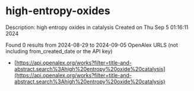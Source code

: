 # high-entropy-oxides
Description: high entropy oxides in catalysis
Created on Thu Sep  5 01:16:11 2024

Found 0 results from 2024-08-29 to 2024-09-05
OpenAlex URLS (not including from_created_date or the API key)
- [https://api.openalex.org/works?filter=title-and-abstract.search%3Ahigh%20entropy%20oxide%20catalysis](https://api.openalex.org/works?filter=title-and-abstract.search%3Ahigh%20entropy%20oxide%20catalysis)

